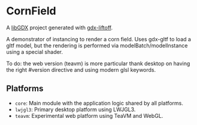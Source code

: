 # CornField

A [libGDX](https://libgdx.com/) project generated with [gdx-liftoff](https://github.com/tommyettinger/gdx-liftoff).

A demonstrator of instancing to render a corn field.
Uses gdx-gltf to load a gltf model, but the rendering is performed via modelBatch/modelInstance using a special shader.

To do: the web version (teavm) is more particular thank desktop on having the right #version directive and using modern glsl keywords.



## Platforms

- `core`: Main module with the application logic shared by all platforms.
- `lwjgl3`: Primary desktop platform using LWJGL3.
- `teavm`: Experimental web platform using TeaVM and WebGL.

